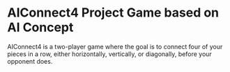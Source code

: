 # AIConnect4 Project Game based on AI Concept
AIConnect4 is a two-player game where the goal is to connect four of your pieces in a row, either horizontally, vertically, or diagonally, before your opponent does.
